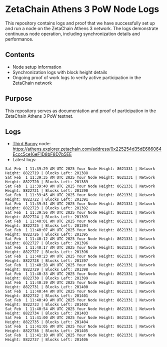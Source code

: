 # ZetaChain Athens 3 PoW Node Logs
This repository contains logs and proof that we have successfully set up and run a node on the ZetaChain Athens 3 network. The logs demonstrate continuous node operation, including synchronization details and performance.

## Contents
- Node setup information
- Synchronization logs with block height details
- Ongoing proof of work logs to verify active participation in the ZetaChain network

## Purpose
This repository serves as documentation and proof of participation in the ZetaChain Athens 3 PoW testnet.

## Logs

- [Third Bunny](https://thirdbunny.xyz/) node: https://athens.explorer.zetachain.com/address/0x225254d35dE666064Eccc5ce16eF1D8bF8D7b5EE
- Latest logs:
```
Sat Feb  1 11:39:29 AM UTC 2025 Your Node Height: 8621331 | Network Height: 8822719 | Blocks Left: 201388
Sat Feb  1 11:39:35 AM UTC 2025 Your Node Height: 8621331 | Network Height: 8822720 | Blocks Left: 201389
Sat Feb  1 11:39:40 AM UTC 2025 Your Node Height: 8621331 | Network Height: 8822721 | Blocks Left: 201390
Sat Feb  1 11:39:45 AM UTC 2025 Your Node Height: 8621331 | Network Height: 8822722 | Blocks Left: 201391
Sat Feb  1 11:39:51 AM UTC 2025 Your Node Height: 8621331 | Network Height: 8822723 | Blocks Left: 201392
Sat Feb  1 11:39:56 AM UTC 2025 Your Node Height: 8621331 | Network Height: 8822724 | Blocks Left: 201393
Sat Feb  1 11:40:01 AM UTC 2025 Your Node Height: 8621331 | Network Height: 8822725 | Blocks Left: 201394
Sat Feb  1 11:40:07 AM UTC 2025 Your Node Height: 8621331 | Network Height: 8822726 | Blocks Left: 201395
Sat Feb  1 11:40:12 AM UTC 2025 Your Node Height: 8621331 | Network Height: 8822727 | Blocks Left: 201396
Sat Feb  1 11:40:17 AM UTC 2025 Your Node Height: 8621331 | Network Height: 8822727 | Blocks Left: 201396
Sat Feb  1 11:40:23 AM UTC 2025 Your Node Height: 8621331 | Network Height: 8822728 | Blocks Left: 201397
Sat Feb  1 11:40:28 AM UTC 2025 Your Node Height: 8621331 | Network Height: 8822729 | Blocks Left: 201398
Sat Feb  1 11:40:33 AM UTC 2025 Your Node Height: 8621331 | Network Height: 8822730 | Blocks Left: 201399
Sat Feb  1 11:40:39 AM UTC 2025 Your Node Height: 8621331 | Network Height: 8822731 | Blocks Left: 201400
Sat Feb  1 11:40:44 AM UTC 2025 Your Node Height: 8621331 | Network Height: 8822732 | Blocks Left: 201401
Sat Feb  1 11:40:49 AM UTC 2025 Your Node Height: 8621331 | Network Height: 8822733 | Blocks Left: 201402
Sat Feb  1 11:40:54 AM UTC 2025 Your Node Height: 8621331 | Network Height: 8822734 | Blocks Left: 201403
Sat Feb  1 11:41:00 AM UTC 2025 Your Node Height: 8621331 | Network Height: 8822735 | Blocks Left: 201404
Sat Feb  1 11:41:05 AM UTC 2025 Your Node Height: 8621331 | Network Height: 8822736 | Blocks Left: 201405
Sat Feb  1 11:41:10 AM UTC 2025 Your Node Height: 8621331 | Network Height: 8822737 | Blocks Left: 201406
```
